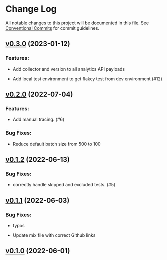 # Change Log

All notable changes to this project will be documented in this file.
See [Conventional Commits](Https://conventionalcommits.org) for commit guidelines.

<!-- changelog -->

## [v0.3.0](https://github.com/buildkite/text_collector_elixir/compare/v0.2.0...v0.3.0) (2023-01-12)




### Features:

* Add collector and version to all analytics API payloads

* Add local test environment to get flakey test from dev environment (#12)

## [v0.2.0](https://github.com/buildkite/text_collector_elixir/compare/v0.1.2...v0.2.0) (2022-07-04)




### Features:

* Add manual tracing. (#6)

### Bug Fixes:

* Reduce default batch size from 500 to 100

## [v0.1.2](https://github.com/buildkite/text_collector_elixir/compare/v0.1.1...v0.1.2) (2022-06-13)




### Bug Fixes:

* correctly handle skipped and excluded tests. (#5)

## [v0.1.1](https://github.com/buildkite/text_collector_elixir/compare/v0.1.0...v0.1.1) (2022-06-03)




### Bug Fixes:

* typos

* Update mix file with correct Github links

## [v0.1.0](https://github.com/buildkite/text_collector_elixir/compare/v0.1.0...v0.1.0) (2022-06-01)




